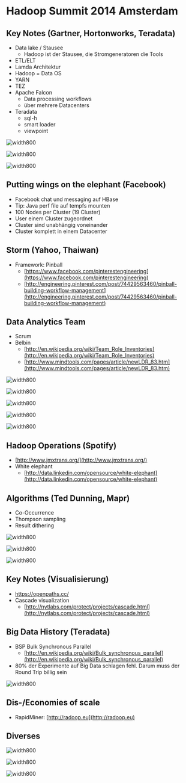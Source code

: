 # Hadoop Summit 2014 Amsterdam


## Key Notes (Gartner, Hortonworks, Teradata)

- Data lake / Stausee
    + Hadoop ist der Stausee, die Stromgeneratoren die Tools
- ETL/ELT
- Lamda Architektur
- Hadoop = Data OS
- YARN
- TEZ
- Apache Falcon
    + Data processing workflows
    + über mehrere Datacenters
- Teradata
    + sql-h
    + smart loader
    + viewpoint


![width800](images/DSC_0009.JPG)<br/>


![width800](images/DSC_0010.JPG)<br/>


![width800](images/DSC_0011.JPG)<br/>


## Putting wings on the elephant (Facebook)
- Facebook chat und messaging auf HBase
- Tip: Java perf file auf tempfs mounten
- 100 Nodes per Cluster (19 Cluster)
- User einem Cluster zugeordnet
- Cluster sind unabhängig voneinander
- Cluster komplett in einem Datacenter


## Storm (Yahoo, Thaiwan)
- Framework: Pinball
    + [https://www.facebook.com/pinterestengineering](https://www.facebook.com/pinterestengineering)
    + [http://engineering.pinterest.com/post/74429563460/pinball-building-workflow-management](http://engineering.pinterest.com/post/74429563460/pinball-building-workflow-management)


## Data Analytics Team
- Scrum
- Belbin
    + [http://en.wikipedia.org/wiki/Team_Role_Inventories](http://en.wikipedia.org/wiki/Team_Role_Inventories)
    + [http://www.mindtools.com/pages/article/newLDR_83.htm](http://www.mindtools.com/pages/article/newLDR_83.htm)


![width800](images/DSC_0013.JPG)<br/>


![width800](images/DSC_0014.JPG)<br/>


![width800](images/DSC_0015.JPG)<br/>


![width800](images/DSC_0017.JPG)<br/>


![width800](images/DSC_0018.JPG)<br/>


## Hadoop Operations (Spotify)

- [http://www.jmxtrans.org/](http://www.jmxtrans.org/)
- White elephant
    + [http://data.linkedin.com/opensource/white-elephant](http://data.linkedin.com/opensource/white-elephant)


## Algorithms (Ted Dunning, Mapr)
- Co-Occurrence
- Thompson sampling
- Result dithering


![width800](images/DSC_0019.JPG)<br/>


![width800](images/DSC_0020.JPG)<br/>


![width800](images/DSC_0022.JPG)<br/>


## Key Notes (Visualisierung)

- https://openpaths.cc/
- Cascade visualization
    + [http://nytlabs.com/protect/projects/cascade.html](http://nytlabs.com/protect/projects/cascade.html)


## Big Data History (Teradata)

- BSP Bulk Synchronous Parallel
    + [http://en.wikipedia.org/wiki/Bulk_synchronous_parallel](http://en.wikipedia.org/wiki/Bulk_synchronous_parallel)
- 80% der Experimente auf Big Data schlagen fehl. Darum muss der Round Trip billig sein


![width800](images/DSC_0026.JPG)<br/>


## Dis-/Economies of scale
- RapidMiner: [http://radoop.eu](http://radoop.eu)


## Diverses


![width800](images/DSC_0023.JPG)<br/>


![width800](images/DSC_0024.JPG)<br/>


![width800](images/DSC_0025.JPG)<br/>